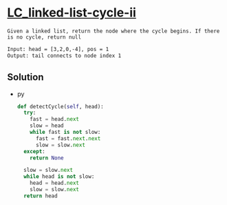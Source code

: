 # [LC_linked-list-cycle-ii](https://leetcode.com/problems/linked-list-cycle-ii)

```en
Given a linked list, return the node where the cycle begins. If there is no cycle, return null
```

```txt
Input: head = [3,2,0,-4], pos = 1
Output: tail connects to node index 1
```

## Solution

* py

  ```py
  def detectCycle(self, head):
    try:
      fast = head.next
      slow = head
      while fast is not slow:
        fast = fast.next.next
        slow = slow.next
    except:
      return None

    slow = slow.next
    while head is not slow:
      head = head.next
      slow = slow.next
    return head
  ```
